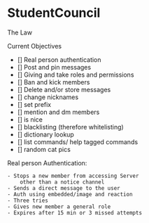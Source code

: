 # StudentCouncil
The Law

Current Objectives

- [] Real person authentication 
- [] Post and pin messages
- [] Giving and take roles and permissions
- [] Ban and kick members 
- [] Delete and/or store messages
- [] change nicknames
- [] set prefix
- [] mention and dm members
- [] is nice
- [] blacklisting (therefore whitelisting)
- [] dictionary lookup
- [] list commands/ help tagged commands
- [] random cat pics

Real person Authentication:

    - Stops a new member from accessing Server 
        other than a notice channel
    - Sends a direct message to the user
    - Auth using embedded/image and reaction
    - Three tries
    - Gives new member a general role
    - Expires after 15 min or 3 missed attempts
